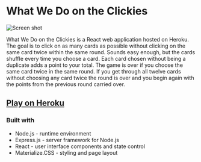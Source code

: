 # What We Do on the Clickies


![Screen shot](build/images/screenshot.jpg)

What We Do on the Clickies is a React web application hosted on Heroku.
The goal is to click on as many cards as possible without clicking on the same card twice within the same round.
Sounds easy enough, but the cards shuffle every time you choose a card.  Each card chosen without being a duplicate adds a point to your total.  The game is over if you choose the same card twice in the same round.  If you get through all twelve cards without choosing any card twice the round is over and you begin again with the points from the previous round carried over. 

## [Play on Heroku](https://whatwedoontheclickies.herokuapp.com/)

### Built with

* Node.js - runtime environment
* Express.js - server framework for Node.js
* React - user interface components and state control
* Materialize.CSS - styling and page layout


